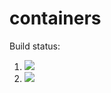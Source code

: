 # containers

Build status:

1. [![](https://github.com/DestrosCMC/containers/workflows/tests-fibonacci/badge.svg)](https://github.com/DestrosCMC/containers/actions?query=workflow%3Atests-fibonacci)
1. [![](https://github.com/DestrosCMC/containers/workflows/tests-range/badge.svg)](https://github.com/DestrosCMC/containers/actions?query=workflow%3Atests-range)
